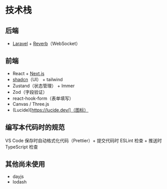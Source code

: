 # 技术栈

## 后端

- [Laravel](https://laravel.com/) + [Reverb](https://laravel.com/docs/12.x/reverb)（WebSocket）

## 前端

- React + [Next.js](https://nextjs.org)
- [shadcn](https://ui.shadcn.com/)（UI） + tailwind
- Zustand（状态管理） + Immer
- Zod（字段验证）
- react-hook-form（表单填写）
- Canvas / Three.js
- (Lucide)[https://lucide.dev/]（图标）

## 编写本代码时的规范

VS Code 保存时自动格式化代码（Prettier）+ 提交代码时 ESLint 检查 + 推送时 TypeScript 检查

## 其他尚未使用

- dayjs
- lodash
